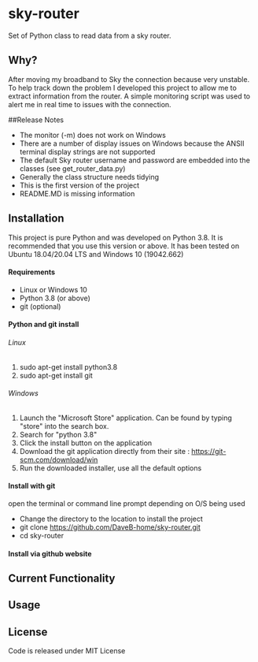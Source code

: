 # sky-router
Set of Python class to read data from a sky router.

## Why?
After moving my broadband to Sky the connection because very unstable. 
To help track down the problem I developed this project to allow me to extract information from the router. 
A simple monitoring script was used to alert me in real time to issues with the connection. 

##Release Notes
* The monitor (-m) does not work on Windows
* There are a number of display issues on Windows because the ANSII terminal display strings are not supported
* The default Sky router username and password are embedded into the classes (see get_router_data.py)
* Generally the class structure needs tidying
* This is the first version of the project
* README.MD is missing information

## Installation 
This project is pure Python and was developed on Python 3.8. It is recommended that you use this version or above. 
It has been tested on Ubuntu 18.04/20.04 LTS and Windows 10 (19042.662)

#### Requirements
* Linux or Windows 10
* Python 3.8 (or above)
* git (optional)

#### Python and git install 

###### Linux
1. sudo apt-get install python3.8
1. sudo apt-get install git

###### Windows
1. Launch the "Microsoft Store" application. Can be found by typing "store" into the search box.
1. Search for "python 3.8"
1. Click the install button on the application
1. Download the git application directly from their site : https://git-scm.com/download/win
1. Run the downloaded installer, use all the default options

#### Install with git
open the terminal or command line prompt depending on O/S being used
* Change the directory to the location to install the project
* git clone https://github.com/DaveB-home/sky-router.git
* cd sky-router

#### Install via github website

## Current Functionality

## Usage 

## License
Code is released under MIT License 
